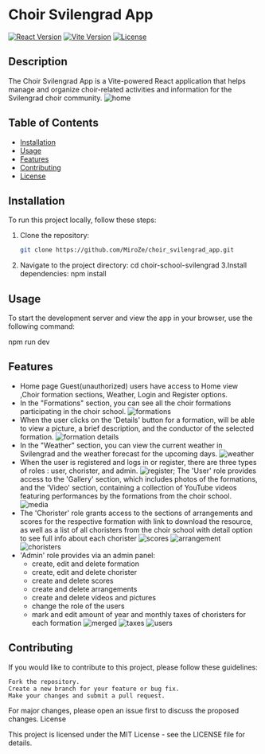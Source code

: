 # Choir Svilengrad App

[![React Version](https://img.shields.io/badge/React-%5E17.0.0-blue.svg)](https://reactjs.org/)
[![Vite Version](https://img.shields.io/badge/Vite-%5E2.0.0-green.svg)](https://vitejs.dev/)
[![License](https://img.shields.io/badge/license-MIT-green)](LICENSE)

## Description

The Choir Svilengrad App is a Vite-powered React application that helps manage and organize choir-related activities and information for the Svilengrad choir community.
 ![home](https://github.com/MiroZe/choir_svilengrad_app/assets/114018004/906592bc-8007-432f-a35d-ebf11c2b07b2)

## Table of Contents

- [Installation](#installation)
- [Usage](#usage)
- [Features](#features)
- [Contributing](#contributing)
- [License](#license)

## Installation

To run this project locally, follow these steps:

1. Clone the repository:

   ```bash
   git clone https://github.com/MiroZe/choir_svilengrad_app.git
2. Navigate to the project directory:
    cd choir-school-svilengrad
3.Install dependencies:
npm install

## Usage

To start the development server and view the app in your browser, use the following command:

npm run dev
## Features
- Home page
  Guest(unauthorized) users have access to Home view ,Choir formation sections, Weather, Login and Register options. 
- In the "Formations" section, you can see all the choir formations participating in the choir school.
  ![formations](https://github.com/MiroZe/choir_svilengrad_app/assets/114018004/124d0d9d-9652-482e-a9a5-b3ed8d50afd3)
- When the user clicks on the 'Details' button for a formation, will be able to view a picture, a brief description, and the conductor of the selected formation.
![formation details](https://github.com/MiroZe/choir_svilengrad_app/assets/114018004/ed0c868a-b648-4bbc-b6ec-d0e87c94a21d)
- In the "Weather" section, you can view the current weather in Svilengrad and the weather forecast for the upcoming days.
![weather](https://github.com/MiroZe/choir_svilengrad_app/assets/114018004/85ae00cb-f6b3-4037-82a3-39d565d7c9c9)
- When the user is registered and logs in or register, there are three types of roles : user, chorister, and admin.
![register](https://github.com/MiroZe/choir_svilengrad_app/assets/114018004/ae3eb6da-3f1a-4ef1-8f1d-38ead548df9b);
The 'User' role provides access to the 'Gallery' section, which includes photos of the formations, and the 'Video' section, containing a collection of YouTube videos featuring performances by the formations from the choir school. 
![media](https://github.com/MiroZe/choir_svilengrad_app/assets/114018004/9f189656-48f4-4e68-8724-568ca5b28978)
- The 'Chorister' role grants access to the sections of arrangements  and scores for the respective formation with link to download the resource, as well as a list of all choristers from the choir school with detail option to see full info about each chorister
![scores](https://github.com/MiroZe/choir_svilengrad_app/assets/114018004/eadde036-ff78-4ec8-aa69-d3a2e297def7)
![arrangement](https://github.com/MiroZe/choir_svilengrad_app/assets/114018004/aca0fc55-8400-4eef-8085-a4accb1da89e)
![choristers](https://github.com/MiroZe/choir_svilengrad_app/assets/114018004/d283fa5d-1d2c-47c6-a5e9-eddd873a2406)
- 'Admin' role provides via an admin panel:
  - create, edit and delete formation
  - create, edit and delete chorister
  - create and delete scores
  - create and delete arrangements
  - create and delete videos and pictures
  - change the role of the users
  - mark and edit amount of year and monthly taxes of choristers for each formation
    ![merged](https://github.com/MiroZe/choir_svilengrad_app/assets/114018004/8e2aa1b5-dcf6-42b4-9e19-469d1ffd4778)
   ![taxes](https://github.com/MiroZe/choir_svilengrad_app/assets/114018004/bd816ee9-d3c6-4bc9-8034-1ac2a3e38712)
   ![users](https://github.com/MiroZe/choir_svilengrad_app/assets/114018004/af183c0f-b574-4ba6-a8b4-fa03ca8973dc)



## Contributing

If you would like to contribute to this project, please follow these guidelines:

    Fork the repository.
    Create a new branch for your feature or bug fix.
    Make your changes and submit a pull request.

For major changes, please open an issue first to discuss the proposed changes.
License

This project is licensed under the MIT License - see the LICENSE file for details.
   
